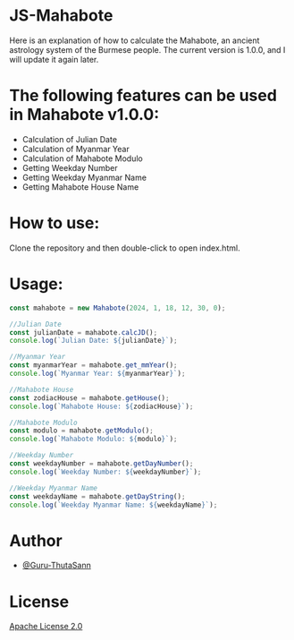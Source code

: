 # JS-Mahabote
Here is an explanation of how to calculate the Mahabote, an ancient astrology system of the Burmese people. The current version is 1.0.0, and I will update it again later.

# The following features can be used in Mahabote v1.0.0:

- Calculation of Julian Date
- Calculation of Myanmar Year
- Calculation of Mahabote Modulo
- Getting Weekday Number
- Getting Weekday Myanmar Name
- Getting Mahabote House Name

# How to use:
Clone the repository and then double-click to open index.html.

# Usage:
````javascript
const mahabote = new Mahabote(2024, 1, 18, 12, 30, 0);

//Julian Date
const julianDate = mahabote.calcJD();
console.log(`Julian Date: ${julianDate}`);

//Myanmar Year
const myanmarYear = mahabote.get_mmYear();
console.log(`Myanmar Year: ${myanmarYear}`);

//Mahabote House
const zodiacHouse = mahabote.getHouse();
console.log(`Mahabote House: ${zodiacHouse}`);

//Mahabote Modulo
const modulo = mahabote.getModulo();
console.log(`Mahabote Modulo: ${modulo}`);

//Weekday Number
const weekdayNumber = mahabote.getDayNumber();
console.log(`Weekday Number: ${weekdayNumber}`);

//Weekday Myanmar Name
const weekdayName = mahabote.getDayString();
console.log(`Weekday Myanmar Name: ${weekdayName}`);
````

# Author
- [@Guru-ThutaSann](https://github.com/Guru-ThutaSann/)

# License
[Apache License 2.0](LICENSE)
